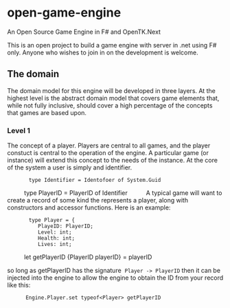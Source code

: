 # open-game-engine
An Open Source Game Engine in F# and OpenTK.Next

This is an open project to build a game engine with server in .net using F# only.  Anyone who wishes to join in on the development is welcome.

## The domain

The domain model for this engine will be developed in three layers.  At the highest level is the abstract domain model that covers game elements that, while not fully inclusive, should cover a high percentage of the concepts that games are based upon.

### Level 1

The concept of a player.  Players are central to all games, and the player constuct is central to the operation of the engine.  A particular game (or instance) will extend this concept to the needs of the instance.  At the core of the system a user is simply and identifier.

           type Identifier = Identofoer of System.Guid
           
           type PlayerID = PlayerID of Identifier
           
A typical game will want to create a record of some kind the represents a player, along with constructors and accessor functions.  Here is an example:

           type Player = {
              PlayeID: PlayerID;
              Level: int;
              Health: int;
              Lives: int;
              
           let getPlayerID {PlayerID playerID}  = playerID
           
so long as getPlayerID has the signature  `Player -> PlayerID` then it can be injected into the engine to allow the engine to obtain the ID from your record like this:

          Engine.Player.set typeof<Player> getPlayerID
          
          


           
           
